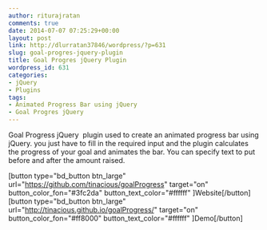 ```yaml
---
author: riturajratan
comments: true
date: 2014-07-07 07:25:29+00:00
layout: post
link: http://dlurratan37846/wordpress/?p=631
slug: goal-progres-jquery-plugin
title: Goal Progres jQuery Plugin
wordpress_id: 631
categories:
- jQuery
- Plugins
tags:
- Animated Progress Bar using jQuery
- Goal Progres jQuery
---
```


Goal Progress jQuery  plugin used to create an animated progress bar using jQuery. you just have to fill in the required input and the plugin calculates the progress of your goal and animates the bar. You can specify text to put before and after the amount raised.

[button type="bd_button btn_large" url="https://github.com/tinacious/goalProgress" target="on" button_color_fon="#3fc2da" button_text_color="#ffffff" ]Website[/button]  [button type="bd_button btn_large" url="http://tinacious.github.io/goalProgress/" target="on" button_color_fon="#ff8000" button_text_color="#ffffff" ]Demo[/button]
